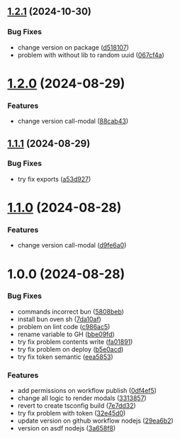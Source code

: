 ## [1.2.1](https://github.com/SMCodesP/call-modal/compare/v1.2.0...v1.2.1) (2024-10-30)


### Bug Fixes

* change version on package ([d518107](https://github.com/SMCodesP/call-modal/commit/d5181075578c40c16b50bb082945cdf059411402))
* problem with without lib to random uuid ([067cf4a](https://github.com/SMCodesP/call-modal/commit/067cf4a0d5774b94a5c94a950f091eced9a7a0a9))

# [1.2.0](https://github.com/SMCodesP/call-modal/compare/v1.1.1...v1.2.0) (2024-08-29)


### Features

* change version call-modal ([88cab43](https://github.com/SMCodesP/call-modal/commit/88cab43b4ab0c9b9b7fb95707357cda2a18a8243))

## [1.1.1](https://github.com/SMCodesP/call-modal/compare/v1.1.0...v1.1.1) (2024-08-29)


### Bug Fixes

* try fix exports ([a53d927](https://github.com/SMCodesP/call-modal/commit/a53d9271904f5c3984c8f784149dfae56f07ae87))

# [1.1.0](https://github.com/SMCodesP/call-modal/compare/v1.0.0...v1.1.0) (2024-08-28)


### Features

* change version call-modal ([d9fe6a0](https://github.com/SMCodesP/call-modal/commit/d9fe6a063ba27f5f2a4aa4162b15a7cb1922cca5))

# 1.0.0 (2024-08-28)


### Bug Fixes

* commands incorrect bun ([5808beb](https://github.com/SMCodesP/call-modal/commit/5808beb34048c4632cd8c0072866ed079a7ef975))
* install bun oven sh ([7da10af](https://github.com/SMCodesP/call-modal/commit/7da10aff9efeafa66244d6ef689d7da209e0d44e))
* problem on lint code ([c986ac5](https://github.com/SMCodesP/call-modal/commit/c986ac501a39cb97c617c8e0efd069896a377142))
* rename variable to GH ([bbe09fd](https://github.com/SMCodesP/call-modal/commit/bbe09fdcaeac26aa3c0957aa5253790e2c562306))
* try fix problem contents write ([fa01891](https://github.com/SMCodesP/call-modal/commit/fa018911ddd58f4fbbc7b1dc07da104e3e5ea025))
* try fix problem on deploy ([b5e0acd](https://github.com/SMCodesP/call-modal/commit/b5e0acd70a5fdadaa25b46c91f60b9ddec591af7))
* try fix token semantic ([eea5853](https://github.com/SMCodesP/call-modal/commit/eea5853913b0433585b10e1cf9eb1f5ce367993d))


### Features

* add permissions on workflow publish ([0df4ef5](https://github.com/SMCodesP/call-modal/commit/0df4ef523f8639f4d47692f4142edb7cf00c97ff))
* change all logic to render modals ([3313857](https://github.com/SMCodesP/call-modal/commit/331385706ad57bdc0aaa47107e7f0949ac77f7ea))
* revert to create tsconfig build ([7e7dd32](https://github.com/SMCodesP/call-modal/commit/7e7dd32f891cbb7b6456f25949dd8fe967751ba1))
* try fix problem with token ([32e45d0](https://github.com/SMCodesP/call-modal/commit/32e45d0f6cf2faf50087b936f6cd24addf2744f0))
* update version on github workflow nodejs ([29ea6b2](https://github.com/SMCodesP/call-modal/commit/29ea6b21afef8bc91c74d4e0107140ce438abdb1))
* version on asdf nodejs ([3a658f8](https://github.com/SMCodesP/call-modal/commit/3a658f89c765af704f1f8eb04ed2da7e3a17f644))
